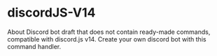# discordJS-V14
About Discord bot draft that does not contain ready-made commands, compatible with discord.js v14. Create your own discord bot with this command handler.
